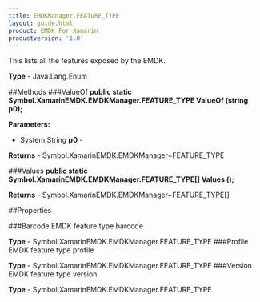 ```yaml
---
title: EMDKManager.FEATURE_TYPE
layout: guide.html
product: EMDK For Xamarin
productversion: '1.0'
---
```

This lists all the features exposed by the EMDK.

**Type** - Java.Lang.Enum

##Methods
###ValueOf
**public static Symbol.XamarinEMDK.EMDKManager.FEATURE_TYPE ValueOf (string p0);**


        

**Parameters:** 

* System.String **p0** - 
        

**Returns** - Symbol.XamarinEMDK.EMDKManager+FEATURE_TYPE

###Values
**public static Symbol.XamarinEMDK.EMDKManager.FEATURE_TYPE[] Values ();**


        


**Returns** - Symbol.XamarinEMDK.EMDKManager+FEATURE_TYPE[]

##Properties

###Barcode
EMDK feature type barcode

**Type** - Symbol.XamarinEMDK.EMDKManager.FEATURE_TYPE
###Profile
EMDK feature type profile

**Type** - Symbol.XamarinEMDK.EMDKManager.FEATURE_TYPE
###Version
EMDK feature type version

**Type** - Symbol.XamarinEMDK.EMDKManager.FEATURE_TYPE















